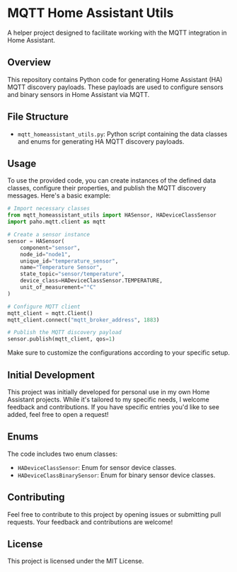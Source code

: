 # MQTT Home Assistant Utils

A helper project designed to facilitate working with the MQTT integration in Home Assistant.

## Overview

This repository contains Python code for generating Home Assistant (HA) MQTT discovery payloads. These payloads are used to configure sensors and binary sensors in Home Assistant via MQTT.

## File Structure

- `mqtt_homeassistant_utils.py`: Python script containing the data classes and enums for generating HA MQTT discovery payloads.

## Usage

To use the provided code, you can create instances of the defined data classes, configure their properties, and publish the MQTT discovery messages. Here's a basic example:

```python
# Import necessary classes
from mqtt_homeassistant_utils import HASensor, HADeviceClassSensor
import paho.mqtt.client as mqtt

# Create a sensor instance
sensor = HASensor(
    component="sensor",
    node_id="node1",
    unique_id="temperature_sensor",
    name="Temperature Sensor",
    state_topic="sensor/temperature",
    device_class=HADeviceClassSensor.TEMPERATURE,
    unit_of_measurement="°C"
)

# Configure MQTT client
mqtt_client = mqtt.Client()
mqtt_client.connect("mqtt_broker_address", 1883)

# Publish the MQTT discovery payload
sensor.publish(mqtt_client, qos=1)
```

Make sure to customize the configurations according to your specific setup.

## Initial Development

This project was initially developed for personal use in my own Home Assistant projects. While it's tailored to my specific needs, I welcome feedback and contributions. If you have specific entries you'd like to see added, feel free to open a request!

## Enums

The code includes two enum classes:

* `HADeviceClassSensor`: Enum for sensor device classes.
* `HADeviceClassBinarySensor`: Enum for binary sensor device classes.

## Contributing

Feel free to contribute to this project by opening issues or submitting pull requests. Your feedback and contributions are welcome!

## License

This project is licensed under the MIT License.
